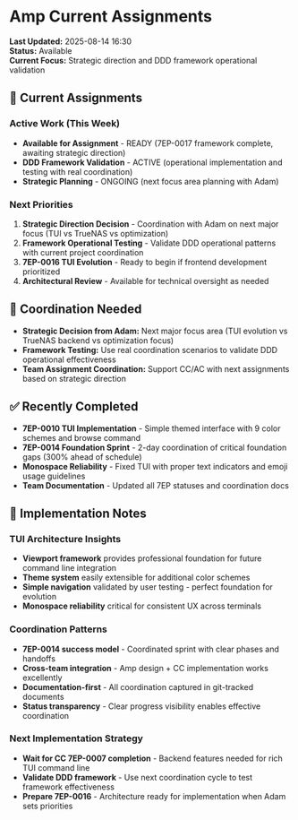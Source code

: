 # Amp Current Assignments

**Last Updated:** 2025-08-14 16:30  
**Status:** Available  
**Current Focus:** Strategic direction and DDD framework operational validation

## 🎯 Current Assignments

### Active Work (This Week)
- **Available for Assignment** - READY (7EP-0017 framework complete, awaiting strategic direction)
- **DDD Framework Validation** - ACTIVE (operational implementation and testing with real coordination)
- **Strategic Planning** - ONGOING (next focus area planning with Adam)

### Next Priorities
1. **Strategic Direction Decision** - Coordination with Adam on next major focus (TUI vs TrueNAS vs optimization)
2. **Framework Operational Testing** - Validate DDD operational patterns with current project coordination
3. **7EP-0016 TUI Evolution** - Ready to begin if frontend development prioritized
4. **Architectural Review** - Available for technical oversight as needed

## 🔗 Coordination Needed
- **Strategic Decision from Adam:** Next major focus area (TUI evolution vs TrueNAS backend vs optimization focus)
- **Framework Testing:** Use real coordination scenarios to validate DDD operational effectiveness
- **Team Assignment Coordination:** Support CC/AC with next assignments based on strategic direction

## ✅ Recently Completed
- **7EP-0010 TUI Implementation** - Simple themed interface with 9 color schemes and browse command
- **7EP-0014 Foundation Sprint** - 2-day coordination of critical foundation gaps (300% ahead of schedule)
- **Monospace Reliability** - Fixed TUI with proper text indicators and emoji usage guidelines
- **Team Documentation** - Updated all 7EP statuses and coordination docs

## 📝 Implementation Notes

### TUI Architecture Insights
- **Viewport framework** provides professional foundation for future command line integration
- **Theme system** easily extensible for additional color schemes
- **Simple navigation** validated by user testing - perfect foundation for evolution
- **Monospace reliability** critical for consistent UX across terminals

### Coordination Patterns
- **7EP-0014 success model** - Coordinated sprint with clear phases and handoffs
- **Cross-team integration** - Amp design + CC implementation works excellently
- **Documentation-first** - All coordination captured in git-tracked documents
- **Status transparency** - Clear progress visibility enables effective coordination

### Next Implementation Strategy
- **Wait for CC 7EP-0007 completion** - Backend features needed for rich TUI command line
- **Validate DDD framework** - Use next coordination cycle to test framework effectiveness
- **Prepare 7EP-0016** - Architecture ready for implementation when Adam sets priorities
